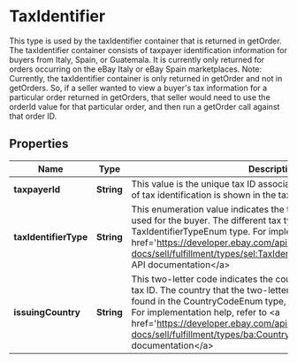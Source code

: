 

# TaxIdentifier

This type is used by the taxIdentifier container that is returned in getOrder. The taxIdentifier container consists of taxpayer identification information for buyers from Italy, Spain, or Guatemala. It is currently only returned for orders occurring on the eBay Italy or eBay Spain marketplaces. Note: Currently, the taxIdentifier container is only returned in getOrder and not in getOrders. So, if a seller wanted to view a buyer's tax information for a particular order returned in getOrders, that seller would need to use the orderId value for that particular order, and then run a getOrder call against that order ID.

## Properties

Name | Type | Description | Notes
------------ | ------------- | ------------- | -------------
**taxpayerId** | **String** | This value is the unique tax ID associated with the buyer. The type of tax identification is shown in the taxIdentifierType field. |  [optional]
**taxIdentifierType** | **String** | This enumeration value indicates the type of tax identification being used for the buyer. The different tax types are defined in the TaxIdentifierTypeEnum type. For implementation help, refer to &lt;a href&#x3D;&#39;https://developer.ebay.com/api-docs/sell/fulfillment/types/sel:TaxIdentifierTypeEnum&#39;&gt;eBay API documentation&lt;/a&gt; |  [optional]
**issuingCountry** | **String** | This two-letter code indicates the country that issued the buyer&#39;s tax ID. The country that the two-letter code represents can be found in the CountryCodeEnum type, or in the ISO 3166 standard. For implementation help, refer to &lt;a href&#x3D;&#39;https://developer.ebay.com/api-docs/sell/fulfillment/types/ba:CountryCodeEnum&#39;&gt;eBay API documentation&lt;/a&gt; |  [optional]




